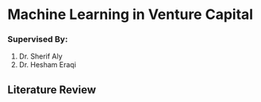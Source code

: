 # Machine Learning in Venture Capital

### Supervised By:

1.  Dr. Sherif Aly
2.  Dr. Hesham Eraqi

## Literature Review
